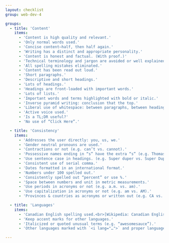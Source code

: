 ```yaml
---
layout: checklist
group: web-dev-4

groups:
  - title: 'Content'
    items:
      - 'Content is high quality and relevant.'
      - 'Only normal words used.'
      - 'Concise content—half, then half again.'
      - 'Writing has a distinct and appropriate personality.'
      - 'Content is honest and factual. (With proof.)'
      - 'Technical terminology and jargon are avoided or well explained.'
      - 'All spelling mistakes eliminated.'
      - 'Content has been read out loud.'
      - 'Short paragraphs.'
      - 'Descriptive and short headings.'
      - 'Lots of headings.'
      - 'Headings are front-loaded with important words.'
      - 'Lots of lists.'
      - 'Important words and terms highlighted with bold or italic.'
      - 'Inverse pyramid writing: conclusion that the top.'
      - 'Liberal use of whitespace: between paragraphs, between headings, etc.'
      - 'Active voice used.'
      - 'Is a TL;DR useful?'
      - 'No use of “Click Here”.'

  - title: 'Consistency'
    items:
      - 'Addresses the user directly: you, us, we.'
      - 'Gender neutral pronouns are used.'
      - 'Contractions or not (e.g. can’t vs. cannot).'
      - 'Possessive names ending in “s” have the extra “s” (e.g. Thomas’s).'
      - 'Use sentence case in headings. (e.g. Super duper vs. Super Duper).'
      - 'Consistent use of serial comma.'
      - 'Dates formatted in an international format.'
      - 'Numbers under 100 spelled out.'
      - 'Consistently spelled out “percent” or use %.'
      - 'Space between numbers and unit in metric measurements.'
      - 'Use periods in acronyms or not (e.g. a.m. vs. am).'
      - 'Use capitalization in acronyms or not (e.g. am vs. AM).'
      - 'Provinces & countries as acronyms or written out (e.g. CA vs. Canada).'

  - title: 'Languages'
    items:
      - 'Canadian English spelling used.<br>[Wikipedia: Canadian English](https://en.wikipedia.org/wiki/Canadian_English), [Oxford Canadian Dictionary](http://www.amazon.ca/dp/0195418166)'
      - 'Keep accent marks for other languages.'
      - 'Italicized or quoted unusual terms (e.g. “awesomesauce”).'
      - 'Other languages marked with `<i lang="…">` and proper language attribute.'

---
```

